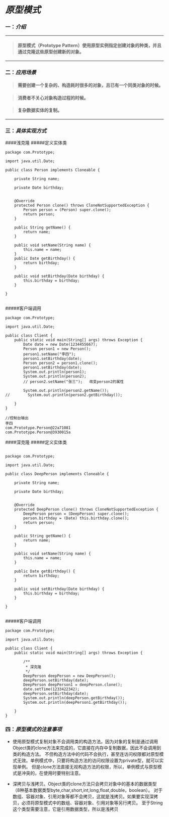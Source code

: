 # *原型模式*
### 一：*介绍*

---
>#### 原型模式（Prototype Pattern）使用原型实例指定创建对象的种类，并且通过克隆这些原型创建新的对象。

---

###  二：*应用场景*

>#### 需要创建一个复杂的、构造耗时很多的对象，且已有一个同类对象的时候。

>####  消费者不关心对象构造过程的时候。

>####  复杂数据实体的复制。

---


###  三：*具体实现方式*



####浅克隆
#####定义实体类

```
package com.Prototype;

import java.util.Date;

public class Person implements Cloneable {

    private String name;

    private Date birthday;


    @Override
    protected Person clone() throws CloneNotSupportedException {
        Person person = (Person) super.clone();
        return person;
    }

    public String getName() {
        return name;
    }

    public void setName(String name) {
        this.name = name;
    }
    public Date getBirthday() {
        return birthday;
    }

    public void setBirthday(Date birthday) {
        this.birthday = birthday;
    }

}


```

#####客户端调用

```
package com.Prototype;

import java.util.Date;

public class Client {
    public static void main(String[] args) throws Exception {
        Date date = new Date(1234455667);
        Person person1 = new Person();
        person1.setName("李四");
        person1.setBirthday(date);
        Person person2 = person1.clone();
        person1.setBirthday(date);
        System.out.println(person1);
        System.out.println(person2);
        // person2.setName("张三");   改变person2的属性

        System.out.println(person2.getName());
//        System.out.println(person2.getBirthday());

    }
}

//控制台输出
李四
com.Prototype.Person@22a71081
com.Prototype.Person@3930015a
```

####深克隆
#####定义实体类
```

package com.Prototype;

import java.util.Date;

public class DeepPerson implements Cloneable {

    private String name;

    private Date birthday;


    @Override
    protected DeepPerson clone() throws CloneNotSupportedException {
        DeepPerson person = (DeepPerson) super.clone();
        person.birthday = (Date) this.birthday.clone();
        return person;
    }

    public String getName() {
        return name;
    }

    public void setName(String name) {
        this.name = name;
    }

    public Date getBirthday() {
        return birthday;
    }

    public void setBirthday(Date birthday) {
        this.birthday = birthday;
    }

}


```
#####客户端调用

```
package com.Prototype;

import java.util.Date;

public class Client {
    public static void main(String[] args) throws Exception {

        /**
         * 深克隆
         */
        DeepPerson deepPerson = new DeepPerson();
        deepPerson.setBirthday(date);
        DeepPerson deepPerson1 = deepPerson.clone();
        date.setTime(1233422342);
        deepPerson.setBirthday(date);
        System.out.println(deepPerson.getBirthday());
        System.out.println(deepPerson1.getBirthday());

    }
}

```

### 四：*原型模式的注意事项*

 - 使用原型模式复制对象不会调用类的构造方法。因为对象的复制是通过调用Object类的clone方法来完成的，它直接在内存中复制数据，因此不会调用到类的构造方法。
   不但构造方法中的代码不会执行，甚至连访问权限都对原型模式无效。单例模式中，只要将构造方法的访问权限设置为private型，就可以实现单例。
   但是clone方法直接无视构造方法的权限，所以，单例模式与原型模式是冲突的，在使用时要特别注意。

- 深拷贝与浅拷贝。Object类的clone方法只会拷贝对象中的基本的数据类型（8种基本数据类型byte,char,short,int,long,float,double，boolean）。
  对于数组、容器对象、引用对象等都不会拷贝，这就是浅拷贝。如果要实现深拷贝，必须将原型模式中的数组、容器对象、引用对象等另行拷贝。
  至于String这个类型需要注意，它是引用数据类型，所以是浅拷贝